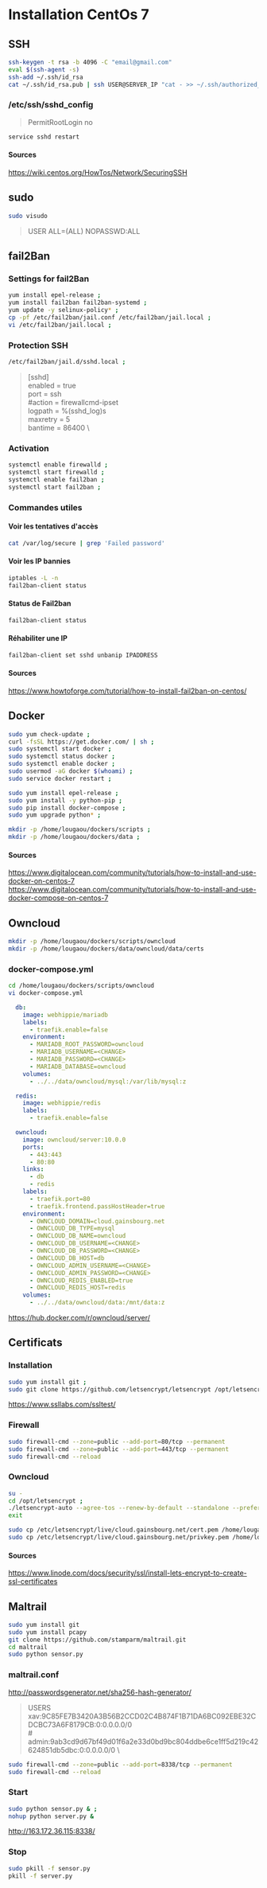 # Installation CentOs 7

## SSH
```bash
ssh-keygen -t rsa -b 4096 -C "email@gmail.com"
eval $(ssh-agent -s)
ssh-add ~/.ssh/id_rsa
cat ~/.ssh/id_rsa.pub | ssh USER@SERVER_IP "cat - >> ~/.ssh/authorized_keys"
```
### /etc/ssh/sshd_config
> PermitRootLogin no

```bash
service sshd restart
```
#### Sources
https://wiki.centos.org/HowTos/Network/SecuringSSH

## <a name="sudo"></a> sudo

```bash
sudo visudo
```

> USER ALL=(ALL) NOPASSWD:ALL


## <a name="Fail2Ban"></a> fail2Ban

### Settings for fail2Ban
```bash
yum install epel-release ;
yum install fail2ban fail2ban-systemd ;
yum update -y selinux-policy* ;
cp -pf /etc/fail2ban/jail.conf /etc/fail2ban/jail.local ;
vi /etc/fail2ban/jail.local ;
```

### Protection SSH
```bash
/etc/fail2ban/jail.d/sshd.local ;
```

> [sshd] \
  enabled = true \
  port = ssh \
  #action = firewallcmd-ipset \
  logpath = %(sshd_log)s \
  maxretry = 5 \
  bantime = 86400 \

### Activation
```bash
systemctl enable firewalld ;
systemctl start firewalld ;
systemctl enable fail2ban ;
systemctl start fail2ban ;
```

### Commandes utiles
#### Voir les tentatives d'accès
```bash
cat /var/log/secure | grep 'Failed password'
```
#### Voir les IP bannies
```bash
iptables -L -n
fail2ban-client status
```
#### Status de Fail2ban
```bash
fail2ban-client status
```
#### Réhabiliter une IP
```bash
fail2ban-client set sshd unbanip IPADDRESS
```
#### Sources
https://www.howtoforge.com/tutorial/how-to-install-fail2ban-on-centos/


## <a name="Docker"></a> Docker

```bash
sudo yum check-update ;
curl -fsSL https://get.docker.com/ | sh ;
sudo systemctl start docker ;
sudo systemctl status docker ;
sudo systemctl enable docker ;
sudo usermod -aG docker $(whoami) ;
sudo service docker restart ;

sudo yum install epel-release ;
sudo yum install -y python-pip ;
sudo pip install docker-compose ;
sudo yum upgrade python* ;

mkdir -p /home/lougaou/dockers/scripts ;
mkdir -p /home/lougaou/dockers/data ;
```
#### Sources
https://www.digitalocean.com/community/tutorials/how-to-install-and-use-docker-on-centos-7
https://www.digitalocean.com/community/tutorials/how-to-install-and-use-docker-compose-on-centos-7

## <a name="Owncloud"></a> Owncloud

```bash
mkdir -p /home/lougaou/dockers/scripts/owncloud
mkdir -p /home/lougaou/dockers/data/owncloud/data/certs
```

### docker-compose.yml
```bash
cd /home/lougaou/dockers/scripts/owncloud
vi docker-compose.yml
```
```yaml
  db: 
    image: webhippie/mariadb
    labels:
      - traefik.enable=false
    environment:
      - MARIADB_ROOT_PASSWORD=owncloud
      - MARIADB_USERNAME=<CHANGE>
      - MARIADB_PASSWORD=<CHANGE>
      - MARIADB_DATABASE=owncloud
    volumes:
      - ../../data/owncloud/mysql:/var/lib/mysql:z

  redis:
    image: webhippie/redis
    labels:
      - traefik.enable=false

  owncloud:
    image: owncloud/server:10.0.0
    ports:
      - 443:443
      - 80:80
    links:
      - db
      - redis
    labels:
      - traefik.port=80
      - traefik.frontend.passHostHeader=true
    environment:
      - OWNCLOUD_DOMAIN=cloud.gainsbourg.net
      - OWNCLOUD_DB_TYPE=mysql
      - OWNCLOUD_DB_NAME=owncloud
      - OWNCLOUD_DB_USERNAME=<CHANGE>
      - OWNCLOUD_DB_PASSWORD=<CHANGE>
      - OWNCLOUD_DB_HOST=db
      - OWNCLOUD_ADMIN_USERNAME=<CHANGE>
      - OWNCLOUD_ADMIN_PASSWORD=<CHANGE>
      - OWNCLOUD_REDIS_ENABLED=true
      - OWNCLOUD_REDIS_HOST=redis
    volumes:
      - ../../data/owncloud/data:/mnt/data:z
```

https://hub.docker.com/r/owncloud/server/

## <a name="Certificats"></a> Certificats

### Installation
```bash
sudo yum install git ;
sudo git clone https://github.com/letsencrypt/letsencrypt /opt/letsencrypt ;
```
https://www.ssllabs.com/ssltest/

### Firewall
```bash
sudo firewall-cmd --zone=public --add-port=80/tcp --permanent
sudo firewall-cmd --zone=public --add-port=443/tcp --permanent
sudo firewall-cmd --reload
```

### Owncloud
```bash
su -
cd /opt/letsencrypt ;
./letsencrypt-auto --agree-tos --renew-by-default --standalone --preferred-challenges http-01 --http-01-port 80 certonly -d cloud.gainsbourg.net --email letsencrypt@gainsbourg.net ;
exit

sudo cp /etc/letsencrypt/live/cloud.gainsbourg.net/cert.pem /home/lougaou/dockers/dockers-data/owncloud/data/certs/ssl-cert.crt ;
sudo cp /etc/letsencrypt/live/cloud.gainsbourg.net/privkey.pem /home/lougaou/dockers/dockers-data/owncloud/data/certs/ssl-cert.key ;
```

#### Sources
https://www.linode.com/docs/security/ssl/install-lets-encrypt-to-create-ssl-certificates

## Maltrail
```bash
sudo yum install git
sudo yum install pcapy
git clone https://github.com/stamparm/maltrail.git
cd maltrail
sudo python sensor.py
```

### maltrail.conf
http://passwordsgenerator.net/sha256-hash-generator/

> USERS \
    xav:9C85FE7B3420A3B56B2CCD02C4B874F1B71DA6BC092EBE32CDCBC73A6F8179CB:0:0.0.0.0/0 \
  \#   admin:9ab3cd9d67bf49d01f6a2e33d0bd9bc804ddbe6ce1ff5d219c42624851db5dbc:0:0.0.0.0/0  \

```bash
sudo firewall-cmd --zone=public --add-port=8338/tcp --permanent
sudo firewall-cmd --reload
```

### Start
```bash
sudo python sensor.py & ;
nohup python server.py &
```
http://163.172.36.115:8338/

### Stop
```bash
sudo pkill -f sensor.py
pkill -f server.py
```
